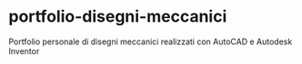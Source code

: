 # portfolio-disegni-meccanici
Portfolio personale di disegni meccanici realizzati con AutoCAD e Autodesk Inventor
